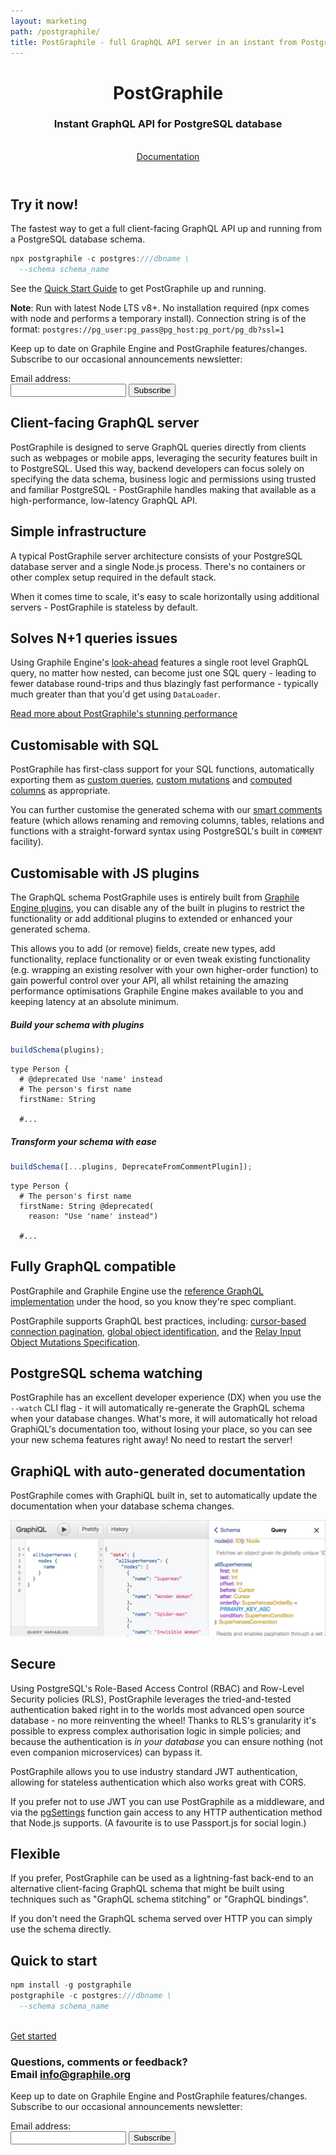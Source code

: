 ```yaml
---
layout: marketing
path: /postgraphile/
title: PostGraphile - full GraphQL API server in an instant from PostgreSQL database
---
```


<!-- **************************************** -->

<header class='hero simple'>
<div class='container'>
<div class='row'>
<div class='col-xs-12'>
<div class='hero-block'>

# PostGraphile

<h3>
  Instant GraphQL API for PostgreSQL database
</h3>

<br />
<div class='flex'>
<a class='button--solid-light' href='/postgraphile/introduction/'>Documentation <span class='fas fa-fw fa-arrow-right' /></a>
</div>

</div>
</div>
</div>
</div>
</header>

<!-- **************************************** -->

<section>
<div class='container'>

<div class='row flex-wrap-reverse'>
<div class='text-center col-xs-12 col-md-9 col-lg-7'>
<div class='hero-block'>

## Try it now!

The fastest way to get a full client-facing GraphQL API up and running from
a PostgreSQL database schema.

```js
npx postgraphile -c postgres:///dbname \
  --schema schema_name
```

See the [Quick Start Guide](/postgraphile/quick-start-guide/) to get PostGraphile up and running.

**Note**: Run with latest Node LTS v8+. No installation required
(npx comes with node and performs a temporary install). Connection string is of the format:
`postgres://pg_user:pg_pass@pg_host:pg_port/pg_db?ssl=1`

<form action="//graphile.us16.list-manage.com/subscribe/post?u=d103f710cf00a9273b55e8e9b&amp;id=c3a9eb5c4e" method="post" id="mc-embedded-subscribe-form" name="mc-embedded-subscribe-form" class="validate" target="_blank" novalidate="novalidate">
<div id="mc_embed_signup_scroll" class="center hero-block">
<p>Keep up to date on Graphile Engine and PostGraphile features/changes.
Subscribe to our occasional announcements newsletter:</p>
<div class="mc-field-group form-inline justify-content-center">
<div class="form-group">
<div class="mb2">
<label class="label--small" for="mce-EMAIL">Email address:</label>
</div>
<input autocapitalize="off" autocomplete="off" autocorrect="off" class="input-text mb0-ns mb1" id="mce-EMAIL" name="EMAIL" spellcheck="false" type="email" value="">
<!-- real people should not fill this in and expect good things - do not remove this or risk form bot signups-->
<div style="position: absolute; left: -5000px;" aria-hidden="true"><input type="text" name="b_d103f710cf00a9273b55e8e9b_c3a9eb5c4e" tabindex="-1" value=""></div>
<input class="button--solid" id="mc-embedded-subscribe" name="subscribe" type="submit" value="Subscribe">
</div>
<div id="mce-responses" class="clear">
<div class="response" id="mce-error-response" style="display:none"></div>
<div class="response" id="mce-success-response" style="display:none"></div>
</div>
</div>
</div>
</form>

</div>
</div>
<div class='text-center col-xs-12 col-md-3 col-lg-5 postgraphile-logo-bg'>
</div>
</div>

</div>
</section>

<!-- **************************************** -->

<section>
<div class='container'>

<div class='row'>
<div class='col-xs-12'>
<div class='hero-block'>

## Client-facing GraphQL server

PostGraphile is designed to serve GraphQL queries directly from clients such as
webpages or mobile apps, leveraging the security features built in to
PostgreSQL. Used this way, backend developers can focus solely on specifying
the data schema, business logic and permissions using trusted and familiar
PostgreSQL - PostGraphile handles making that available as a high-performance,
low-latency GraphQL API.

</div>
</div>
</div>

</div>
</section>

<!-- **************************************** -->

<section>
<div class='container'>

<div class='row'>
<div class='col-xs-12'>
<div class='hero-block'>

## Simple infrastructure

A typical PostGraphile server architecture consists of your PostgreSQL database
server and a single Node.js process. There's no containers or other complex setup
required in the default stack.

When it comes time to scale, it's easy to scale horizontally using additional
servers - PostGraphile is stateless by default.

</div>
</div>
</div>

</div>
</section>

<!-- **************************************** -->

<section>
<div class='container'>

<div class='row'>
<div class='col-xs-12'>
<div class='hero-block'>

## Solves N+1 queries issues

Using Graphile Engine's [look-ahead](/graphile-build/look-ahead/) features a
single root level GraphQL query, no matter how nested, can become just one SQL
query - leading to fewer database round-trips and thus blazingly fast
performance - typically much greater than that you'd get using `DataLoader`.

[Read more about PostGraphile's stunning performance](/postgraphile/performance/)

</div>
</div>
</div>

</div>
</section>

<!-- **************************************** -->

<section>
<div class='container'>

<div class='row'>
<div class='col-xs-12'>
<div class='hero-block'>

## Customisable with SQL

PostGraphile has first-class support for your SQL functions, automatically
exporting them as [custom queries](/postgraphile/custom-queries/), [custom
mutations](/postgraphile/custom-mutations/) and [computed
columns](/postgraphile/computed-columns/) as appropriate.

You can further customise the generated schema with our [smart
comments](/postgraphile/smart-comments/) feature (which allows renaming and
removing columns, tables, relations and functions with a straight-forward
syntax using PostgreSQL's built in `COMMENT` facility).

</div>
</div>
</div>

</div>
</section>

<!-- **************************************** -->

<section>
<div class='container'>

<div class='row'>
<div class='col-xs-12'>
<div class='hero-block'>

## Customisable with JS plugins

The GraphQL schema PostGraphile uses is entirely built from [Graphile Engine
plugins](https://github.com/graphile/graphile-engine/tree/master/packages/graphile-build-pg/src/plugins),
you can disable any of the built in plugins to restrict the functionality or
add additional plugins to extended or enhanced your generated schema.

This allows you to add (or remove) fields, create new types, add
functionality, replace functionality or or even tweak existing functionality
(e.g. wrapping an existing resolver with your own higher-order function) to
gain powerful control over your API, all whilst retaining the amazing
performance optimisations Graphile Engine makes available to you and keeping
latency at an absolute minimum.

</div>
</div>
</div>

<div class='row'>
<div class='col-lg-6 col-md-9 col-xs-12'>

##### Build your schema with plugins

```js
buildSchema(plugins);
```

```graphql{2}
type Person {
  # @deprecated Use 'name' instead
  # The person's first name
  firstName: String

  #...
```

</div><!-- /col-6 -->
<div class='col-lg-6 col-md-9 col-xs-12'>

##### Transform your schema with ease

```js
buildSchema([...plugins, DeprecateFromCommentPlugin]);
```

```graphql{3-4}
type Person {
  # The person's first name
  firstName: String @deprecated(
    reason: "Use 'name' instead")

  #...
```

</div>
</div>

</div>
</section>

<!-- **************************************** -->

<section>
<div class='container'>

<div class='row'>
<div class='col-xs-12'>
<div class='hero-block'>

## Fully GraphQL compatible

PostGraphile and Graphile Engine use the [reference GraphQL
implementation](http://graphql.org/graphql-js/) under the hood, so you know
they're spec compliant.

PostGraphile supports GraphQL best practices, including: [cursor-based
connection
pagination](https://facebook.github.io/relay/graphql/connections.htm), [global
object
identification](https://facebook.github.io/relay/graphql/objectidentification.htm),
and the [Relay Input Object Mutations
Specification](https://facebook.github.io/relay/graphql/mutations.htm).

</div>
</div>
</div>

</div>
</section>
<!-- **************************************** -->

<section>
<div class='container'>

<div class='row'>
<div class='col-xs-12'>
<div class='hero-block'>

## PostgreSQL schema watching

PostGraphile has an excellent developer experience (DX) when you use the
`--watch` CLI flag - it will automatically re-generate the GraphQL schema
when your database changes. What's more, it will automatically hot reload
GraphiQL's documentation too, without losing your place, so you can see your
new schema features right away! No need to restart the server!

</div>
</div>
</div>

</div>
</section>

<!-- **************************************** -->

<section>
<div class='container'>

<div class='row'>
<div class='col-xs-12'>
<div class='hero-block'>

## GraphiQL with auto-generated documentation

PostGraphile comes with GraphiQL built in, set to automatically update the
documentation when your database schema changes.

<div class="full-width">

![GraphiQL displaying allSuperheroes](./graphiql-superheroes.png)

</div>

</div>
</div>
</div>

</div>
</section>

<!-- **************************************** -->

<section>
<div class='container'>

<div class='row'>
<div class='col-xs-12'>
<div class='hero-block'>

## Secure

Using PostgreSQL's Role-Based Access Control (RBAC) and Row-Level Security
policies (RLS), PostGraphile leverages the tried-and-tested authentication
baked right in to the worlds most advanced open source database - no more
reinventing the wheel! Thanks to RLS's granularity it's possible to express
complex authorisation logic in simple policies; and because the authentication
is _in your database_ you can ensure nothing (not even companion microservices)
can bypass it.

PostGraphile allows you to use industry standard JWT authentication, allowing
for stateless authentication which also works great with CORS.

If you prefer not to use JWT you can use PostGraphile as a middleware, and
via the
[pgSettings](/postgraphile/usage-library/#exposing-http-request-data-to-postgresql)
function gain access to any HTTP authentication method that Node.js supports. (A favourite is to use Passport.js for social login.)

</div>
</div>
</div>

</div>
</section>

<!-- **************************************** -->

<section>
<div class='container'>

<div class='row'>
<div class='col-xs-12'>
<div class='hero-block'>

## Flexible

If you prefer, PostGraphile can be used as a lightning-fast back-end to an
alternative client-facing GraphQL schema that might be built using techniques
such as "GraphQL schema stitching" or "GraphQL bindings".

If you don't need the GraphQL schema served over HTTP you can simply use the
schema directly.

</div>
</div>
</div>

</div>
</section>

<!-- **************************************** -->

<section>
<div class='container'>

<div class='row'>
<div class='text-center col-xs-12'>
<div class='hero-block'>

## Quick to start

</div>
</div>
</div>

<div class='row'>
<div class='text-center col-xs-12 col-md-9 col-lg-7'>

```js
npm install -g postgraphile
postgraphile -c postgres:///dbname \
  --schema schema_name
```

</div>
</div>

<br />
<div class='row'>
<div class='text-center col-xs-12'>
<a class='strong-link' href='/postgraphile/introduction/'>Get started <span class='fas fa-fw fa-arrow-right' /></a>
</div>

</div>

</div>
</section>

<!-- **************************************** -->

<section class='mailinglist'>
<div class='container'>

<div class='row'>
<div class='col-xs-12'>
<div class='hero-block'>

<h3>
Questions, comments or feedback?
<br />
Email <a href="mailto:info@graphile.org?subject=Graphile%20question/comment/feedback:)">info@graphile.org</a>
</h3>

<form action="//graphile.us16.list-manage.com/subscribe/post?u=d103f710cf00a9273b55e8e9b&amp;id=c3a9eb5c4e" method="post"
id="mc-embedded-subscribe-form" name="mc-embedded-subscribe-form" class="validate" target="_blank" novalidate>
  <div id="mc_embed_signup_scroll" class="center hero-block">
    <p>Keep up to date on Graphile Engine and PostGraphile features/changes.
    Subscribe to our occasional announcements newsletter:</p>
    <div class="mc-field-group form-inline justify-content-center">
      <div class='form-group'>
        <div class="mb2">
          <label class="label--small" for="mce-EMAIL">Email address:</label>
        </div>
          <input
            autocapitalize="off"
            autocomplete="off"
            autocorrect="off"
            class="input-text mb0-ns mb1"
            id="mce-EMAIL"
            name="EMAIL"
            spellcheck="false"
            type="email"
            value=""
          />
        <!-- real people should not fill this in and expect good things - do not remove this or risk form bot signups-->
        <div style="position: absolute; left: -5000px;" aria-hidden="true"><input type="text" name="b_d103f710cf00a9273b55e8e9b_c3a9eb5c4e" tabindex="-1" value="" /></div>
        <input
          class="button--solid"
          id="mc-embedded-subscribe"
          name="subscribe"
          type="submit"
          value="Subscribe"
        />
      </div>
      <div id="mce-responses" class="clear">
        <div class="response" id="mce-error-response" style="display:none"></div>
        <div class="response" id="mce-success-response" style="display:none"></div>
      </div>
    </div>
  </div>
</form>

</div>
</div>
</div>

</div>
</section>

<!-- **************************************** -->

